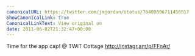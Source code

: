 ```yaml
---
canonicalURL: https://twitter.com/jmjordan/status/76400896711458817
ShowCanonicalLink: true
CanonicalLinkText: View original on
date: 2011-06-02T21:32:47+00:00
---
```

Time for the app cap!  @ TWiT Cottage http://instagr.am/p/FFnAr/